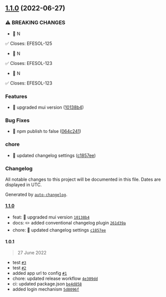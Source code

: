 

## [1.1.0](https://github.com/shubhamdeodia/micro-frontend-container/compare/1.0.1...1.1.0) (2022-06-27)


### ⚠ BREAKING CHANGES

* 🧨 N

✅ Closes: EFESOL-125
* 🧨 N

✅ Closes: EFESOL-123
* 🧨 N

✅ Closes: EFESOL-123

### Features

* 🎸 upgraded mui version ([10138b4](https://github.com/shubhamdeodia/micro-frontend-container/commit/10138b49648986a98816cccd336e203c2b90e48f))


### Bug Fixes

* 🐛 npm publish to false ([064c241](https://github.com/shubhamdeodia/micro-frontend-container/commit/064c241224105242eed2ef7f4ad9e90b5d15b31f))


### chore

* 🤖 updated changelog settings ([c1857ee](https://github.com/shubhamdeodia/micro-frontend-container/commit/c1857ee1f1994e9bd0f673a340b05b67ebb737e4))

### Changelog

All notable changes to this project will be documented in this file. Dates are displayed in UTC.

Generated by [`auto-changelog`](https://github.com/CookPete/auto-changelog).

#### [1.1.0](https://github.com/shubhamdeodia/micro-frontend-container/compare/1.0.1...1.1.0)

- feat: 🎸 upgraded mui version [`10138b4`](https://github.com/shubhamdeodia/micro-frontend-container/commit/10138b49648986a98816cccd336e203c2b90e48f)
- docs: ✏️ added conventional changelog plugin [`261d39a`](https://github.com/shubhamdeodia/micro-frontend-container/commit/261d39ae20757ed1342271884cb9b0bc941540e6)
- chore: 🤖 updated changelog settings [`c1857ee`](https://github.com/shubhamdeodia/micro-frontend-container/commit/c1857ee1f1994e9bd0f673a340b05b67ebb737e4)

#### 1.0.1

> 27 June 2022

- test [`#3`](https://github.com/shubhamdeodia/micro-frontend-container/pull/3)
- test [`#2`](https://github.com/shubhamdeodia/micro-frontend-container/pull/2)
- added app url to config [`#1`](https://github.com/shubhamdeodia/micro-frontend-container/pull/1)
- chore: updated release workflow [`4e309dd`](https://github.com/shubhamdeodia/micro-frontend-container/commit/4e309dd5939357df6acef28cb246f2dfcb2cf06a)
- ci: updated package.json [`be4d858`](https://github.com/shubhamdeodia/micro-frontend-container/commit/be4d858f9dc80757ab60123e6c68c577cf51fa67)
- added login mechanism [`5d8096f`](https://github.com/shubhamdeodia/micro-frontend-container/commit/5d8096ff932877be113533130db3f2cc4e7ca8fd)